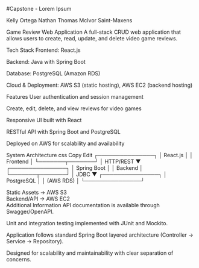 #Capstone - Lorem Ipsum

  Kelly Ortega
  Nathan Thomas
  McIvor Saint-Maxens

  Game Review Web Application
A full-stack CRUD web application that allows users to create, read, update, and delete video game reviews.

Tech Stack
Frontend: React.js

Backend: Java with Spring Boot

Database: PostgreSQL (Amazon RDS)

Cloud & Deployment: AWS S3 (static hosting), AWS EC2 (backend hosting)

Features
User authentication and session management

Create, edit, delete, and view reviews for video games

Responsive UI built with React

RESTful API with Spring Boot and PostgreSQL

Deployed on AWS for scalability and availability

System Architecture
css
Copy
Edit
         ┌───────────────┐
         │   React.js    │
         │   Frontend    │
         └───────┬───────┘
                 │ HTTP/REST
                 ▼
         ┌───────────────┐
         │ Spring Boot   │
         │   Backend     │
         └───────┬───────┘
                 │ JDBC
                 ▼
         ┌───────────────┐
         │ PostgreSQL     │
         │   (AWS RDS)    │
         └───────────────┘

   Static Assets → AWS S3  
   Backend/API   → AWS EC2  
Additional Information
API documentation is available through Swagger/OpenAPI.

Unit and integration testing implemented with JUnit and Mockito.

Application follows standard Spring Boot layered architecture (Controller → Service → Repository).

Designed for scalability and maintainability with clear separation of concerns.

  


